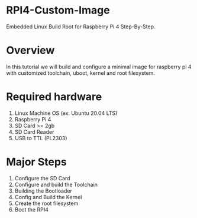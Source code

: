 # RPI4-Custom-Image
Embedded Linux Build Root for Raspberry Pi 4 Step-By-Step.
# Overview
In this tutorial we will build and configure a minimal image for raspberry pi 4 with customized toolchain, uboot, kernel and root filesystem.
# Required hardware
1. Linux Machine OS (ex: Ubuntu 20.04 LTS)
2. Raspberry Pi 4
3. SD Card >= 2gb
4. SD Card Reader
5. USB to TTL (PL2303)
# Major Steps
1. Configure the SD Card
2. Configure and build the Toolchain
3. Building the Bootloader
4. Config and Build the Kernel
5. Create the root filesystem
6. Boot the RPI4

